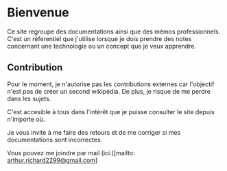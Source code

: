 # Bienvenue

Ce site regroupe des documentations ainsi que des mémos professionnels. C'est un réferentiel que j'utilise lorsque je dois prendre
des notes concernant une technologie ou un concept que je veux apprendre.

## Contribution

Pour le moment, je n'autorise pas les contributions externes car l'objectif n'est pas de créer un second wikipédia.
De plus, je risque de me perdre dans les sujets.

C'est accesible à tous dans l'intérêt que je puisse consulter le site depuis n'importe où.

Je vous invite à me faire des retours et de me corriger si mes documentations sont incorrectes.

Vous pouvez me joindre par mail (ici.)[mailto: arthur.richard2299@gmail.com]
